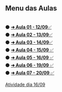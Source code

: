 ## Menu das Aulas
  <div>
    <h4></h4><br/>
    ⚫️ <a href="https://github.com/AlineAlmeida85/Curso-Full-Stack-FIAP-Avanade/blob/main/AoVivo/1%20-%20L%C3%B3gica%20de%20Programa%C3%A7%C3%A3o%20Typescript/Aulas/12_09.md"><strong> ➜ Aula 01 - 12/09</strong>✅</a><br/>
    ⚫️ <a href="https://github.com/AlineAlmeida85/Curso-Full-Stack-FIAP-Avanade/blob/main/AoVivo/1%20-%20L%C3%B3gica%20de%20Programa%C3%A7%C3%A3o%20Typescript/Aulas/13_09.md"><strong> ➜ Aula 02 - 13/09</strong>✅</a><br/>
    ⚫️ <a href="https://github.com/AlineAlmeida85/Curso-Full-Stack-FIAP-Avanade/blob/main/AoVivo/1%20-%20L%C3%B3gica%20de%20Programa%C3%A7%C3%A3o%20Typescript/Aulas/14_09.md"><strong> ➜ Aula 03 - 14/09</strong>✅</a><br/>
    ⚫️ <a href="https://github.com/AlineAlmeida85/Curso-Full-Stack-FIAP-Avanade/blob/main/AoVivo/1%20-%20L%C3%B3gica%20de%20Programa%C3%A7%C3%A3o%20Typescript/Aulas/15_09.md"><strong> ➜ Aula 04 - 15/09 </strong>✅</a><br/>
    ⚫️ <a href="https://github.com/AlineAlmeida85/Curso-Full-Stack-FIAP-Avanade/blob/main/AoVivo/1%20-%20L%C3%B3gica%20de%20Programa%C3%A7%C3%A3o%20Typescript/Aulas/16_09.md"><strong> ➜ Aula 05 - 16/09 </strong>✅</a><br/>
    ⚫️ <a href="https://github.com/AlineAlmeida85/Curso-Full-Stack-FIAP-Avanade/blob/main/AoVivo/1%20-%20L%C3%B3gica%20de%20Programa%C3%A7%C3%A3o%20Typescript/Aulas/19_09.md"><strong> ➜ Aula 06 - 19/09 </strong>✅</a><br/>
    ⚫️ <a href="https://github.com/AlineAlmeida85/Curso-Full-Stack-FIAP-Avanade/blob/main/AoVivo/1%20-%20L%C3%B3gica%20de%20Programa%C3%A7%C3%A3o%20Typescript/Aulas/20_09.md"><strong> ➜ Aula 07 - 20/09 </strong>✅</a><br/>     
  </div>

[Atividade dia 16/09](https://github.com/AlineAlmeida85/Atividade-em-Grupo---Grupo-2)   